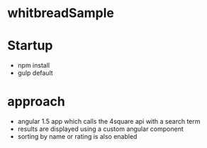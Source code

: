 # whitbreadSample

# Startup
* npm install
* gulp default

# approach
* angular 1.5 app which calls the 4square api with a search term
* results are displayed using a custom angular component
* sorting by name or rating is also enabled
